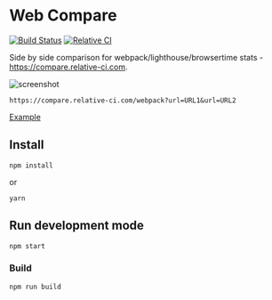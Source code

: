 # Web Compare

[![Build Status](https://travis-ci.org/relative-ci/compare.svg?branch=master)](https://travis-ci.org/relative-ci/compare)
[![Relative CI](https://img.shields.io/badge/RelativeCI-enabled-brightgreen.svg)](https://app.relative-ci.com/projects/og7ULMMCOgGWXBxRJocI)

Side by side comparison for webpack/lighthouse/browsertime stats - https://compare.relative-ci.com.

![screenshot](https://www.dropbox.com/s/1womnjyay3hi4ly/compare-screenshot.jpg?raw=1)

```shellf
https://compare.relative-ci.com/webpack?url=URL1&url=URL2
```

[Example](https://compare.relative-ci.com/webpack?url=https://gist.githubusercontent.com/vio/9cb2599efaf3dbf35f57d807aab455f0/raw/6b51be51c06dae2480c596c0252fbc04337af77c/react-hn.webpack.stats.1.json&url=https://gist.githubusercontent.com/vio/289e45ca0f329c58bfea9331a5606d91/raw/590d51bb5afffd3f4d898bc2459ab115fa638adb/react-hn.webpack.stats.0.json)

## Install

```shell
npm install
```

or
```shell
yarn
```

## Run development mode

```shell
npm start
```

### Build

```shell
npm run build
```
